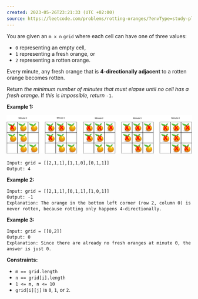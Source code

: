 ```yaml
---
created: 2023-05-26T23:21:33 (UTC +02:00)
source: https://leetcode.com/problems/rotting-oranges/?envType=study-plan&id=level-2
---
```

You are given an `m x n` `grid` where each cell can have one of three values:

-   `0` representing an empty cell,
-   `1` representing a fresh orange, or
-   `2` representing a rotten orange.

Every minute, any fresh orange that is **4-directionally adjacent** to a rotten orange becomes rotten.

Return _the minimum number of minutes that must elapse until no cell has a fresh orange_. If _this is impossible, return_ `-1`.

**Example 1:**

![img.png](img.png)

```
Input: grid = [[2,1,1],[1,1,0],[0,1,1]]
Output: 4

```

**Example 2:**

```
Input: grid = [[2,1,1],[0,1,1],[1,0,1]]
Output: -1
Explanation: The orange in the bottom left corner (row 2, column 0) is never rotten, because rotting only happens 4-directionally.

```

**Example 3:**

```
Input: grid = [[0,2]]
Output: 0
Explanation: Since there are already no fresh oranges at minute 0, the answer is just 0.

```

**Constraints:**

-   `m == grid.length`
-   `n == grid[i].length`
-   `1 <= m, n <= 10`
-   `grid[i][j]` is `0`, `1`, or `2`.
